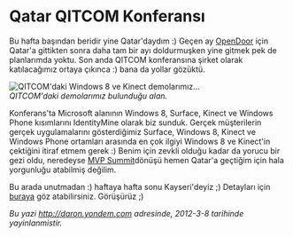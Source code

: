 # Qatar QITCOM Konferansı 

Bu hafta başından beridir yine Qatar'daydım :) Geçen ay
[OpenDoor](http://daron.yondem.com/tr/post/Qatarda_Microsoft_OpenDoor_2012)
için Qatar'a gittikten sonra daha tam bir ayı doldurmuşken yine gitmek
pek de planlarımda yoktu. Son anda QITCOM konferansına şirket olarak
katılacağımız ortaya çıkınca :) bana da yollar gözüktü.

![QITCOM'daki Windows 8 ve Kinect
demolarımız...](media/Qatar_QITCOM_Konferansi/qitcom_1.jpg)\
 *QITCOM'daki demolarımız bulunduğu alan.*

Konferans'ta Microsoft alanının Windows 8, Surface, Kinect ve Windows
Phone kısımlarını IdentityMine olarak biz sunduk. Gerçek müşterilerin
gerçek uygulamalarını gösterdiğimiz Surface, Windows 8, Kinect ve
Windows Phone ortamları arasında en çok ilgiyi Windows 8 ve Kinect'in
çektiğini itiraf etmem gerek :) Benim için zevkli olduğu kadar da yorucu
bir gezi oldu, neredeyse [MVP
Summit](http://daron.yondem.com/tr/post/MVP_Summit_2012)dönüşü hemen
Qatar'a geçtiğim için hala yorgunluğu atabilmiş değilim.

Bu arada unutmadan :) haftaya hafta sonu Kayseri'deyiz ;) Detayları için
[buraya](http://www.inetatr.org/etkinlikler/yazilimcilar-kayseri-de-bulusuyor)
göz atabilirsiniz. Görüşürüz ;)


*Bu yazi http://daron.yondem.com adresinde, 2012-3-8 tarihinde yayinlanmistir.*